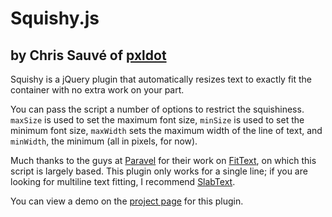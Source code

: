 # Squishy.js
## by Chris Sauvé of [pxldot](http://pxldot.com)

Squishy is a jQuery plugin that automatically resizes text to exactly fit the container with no extra work on your part.

You can pass the script a number of options to restrict the squishiness. `maxSize` is used to set the maximum font size, `minSize` is used to set the minimum font size, `maxWidth` sets the maximum width of the line of text, and `minWidth`, the minimum (all in pixels, for now).

Much thanks to the guys at [Paravel](http://paravelinc.com/) for their work on [FitText](http://fittextjs.com/), on which this script is largely based. This plugin only works for a single line; if you are looking for multiline text fitting, I recommend [SlabText](http://www.frequency-decoder.com/demo/slabText/).

You can view a demo on the [project page](http://cmsauve.com/labs/squishy) for this plugin.